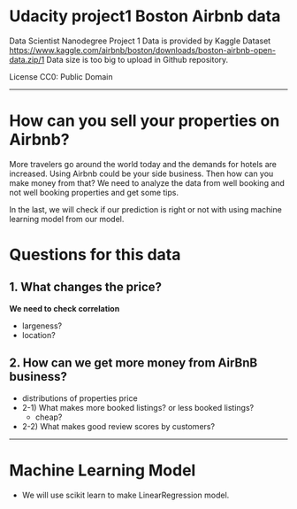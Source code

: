# Udacity project1 Boston Airbnb data

Data Scientist Nanodegree Project 1
Data is provided by Kaggle Dataset https://www.kaggle.com/airbnb/boston/downloads/boston-airbnb-open-data.zip/1
Data size is too big to upload in Github repository.

License CC0: Public Domain

---
# How can you sell your properties on Airbnb?
More travelers go around the world today and the demands for hotels are increased. Using Airbnb could be your side business.
Then how can you make money from that? We need to analyze the data from well booking and not well booking properties and get some tips.

In the last, we will check if our prediction is right or not with using machine learning model from our model.

# Questions for this data
## 1. What changes the price?
**We need to check correlation**
- largeness?
- location?

## 2. How can we get more money from AirBnB business?
 - distributions of properties price
 - 2-1) What makes more booked listings? or less booked listings?
     - cheap?
 - 2-2) What makes good review scores by customers?

---
# Machine Learning Model
- We will use scikit learn to make LinearRegression model.
